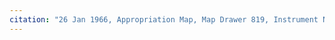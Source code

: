 ```yaml
---
citation: "26 Jan 1966, Appropriation Map, Map Drawer 819, Instrument Number BF130147-001, Tompkins County Clerk, Ithaca NY. Cropped."
---
```



